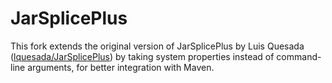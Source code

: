# JarSplicePlus
This fork extends the original version of JarSplicePlus by Luis Quesada
([lquesada/JarSplicePlus](https://github.com/lquesada/JarSplicePlus))
by taking system properties instead of command-line arguments, for better
integration with Maven.
